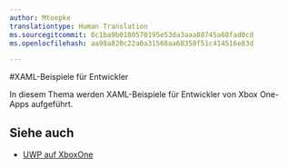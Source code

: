```yaml
---
author: Mtoepke
translationtype: Human Translation
ms.sourcegitcommit: 0c1ba9b0180570195e53da3aaa88745a68fad0cd
ms.openlocfilehash: aa98a820c22a0a31568aa68358f51c414516e83d

---
```

#XAML-Beispiele für Entwickler

In diesem Thema werden XAML-Beispiele für Entwickler von Xbox One-Apps aufgeführt.

## Siehe auch
- [UWP auf XboxOne](index.md)




<!--HONumber=Aug16_HO3-->


